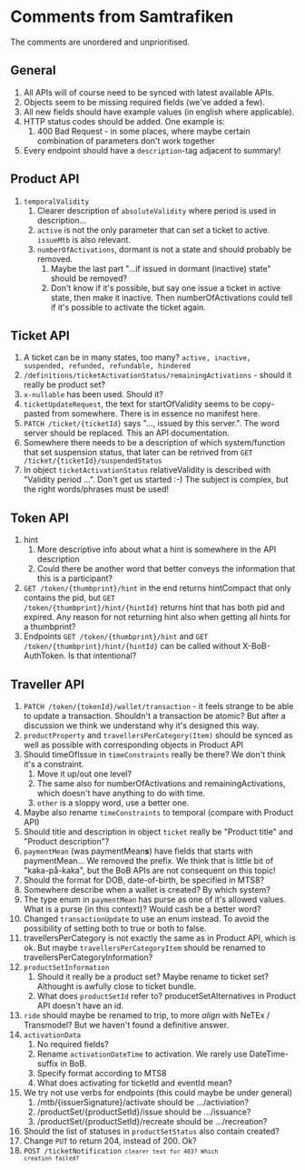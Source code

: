 # Comments from Samtrafiken

The comments are unordered and unprioritised.

## General

1. All APIs will of course need to be synced with latest available APIs.
2. Objects seem to be missing required fields (we've added a few).
3. All new fields should have example values (in english where applicable).
4. HTTP status codes should be added. One example is:
   1. 400 Bad Request - in some places, where maybe certain combination of parameters don't work together
6. Every endpoint should have a <code>description</code>-tag adjacent to summary!

## Product API

1. <code>temporalValidity</code>
   1. Clearer description of <code>absoluteValidity</code> where period is used in description...
   2. <code>active</code> is not the only parameter that can set a ticket to active. <code>issueMtb</code> is also relevant.
   3. <code>numberOfActivations</code>, dormant is not a state and should probably be removed.
      1. Maybe the last part "...if issued in dormant (inactive) state" should be removed?
      2. Don't know if it's possible, but say one issue a ticket in active state, then make it inactive. Then numberOfActivations could tell if it's possible to activate the ticket again.

## Ticket API

1. A ticket can be in many states, too many? <code>active, inactive, suspended, refunded, refundable, hindered</code>
2. <code>/definitions/ticketActivationStatus/remainingActivations</code> - should it really be product set?
3. <code>x-nullable</code> has been used. Should it?
4. <code>ticketUpdateRequest</code>, the text for startOfValidity seems to be copy-pasted from somewhere. There is in essence no manifest here.
5. <code>PATCH /ticket/{ticketId}</code> says "..., issued by this server.". The word server should be replaced. This an API documentation.
6. Somewhere there needs to be a description of which system/function that set suspension status, that later can be retrived from <code>GET /ticket/{ticketId}/suspendedStatus</code>
7. In object <code>ticketActivationStatus</code> relativeValidity is described with "Validity period ...". Don't get us started :-) The subject is complex, but the right words/phrases must be used!

## Token API

1. hint
   1. More descriptive info about what a hint is somewhere in the API description
   2. Could there be another word that better conveys the information that this is a participant?
2. <code>GET /token/{thumbprint}/hint</code> in the end returns hintCompact that only contains the pid, but <code>GET /token/{thumbprint}/hint/{hintId}</code> returns hint that has both pid and expired. Any reason for not returning hint also when getting all hints for a thumbprint?
3. Endpoints <code>GET /token/{thumbprint}/hint</code> and <code>GET /token/{thumbprint}/hint/{hintId}</code> can be called without X-BoB-AuthToken. Is that intentional?
  
## Traveller API

1. <code>PATCH /token/{tokenId}/wallet/transaction</code> - it feels strange to be able to update a transaction. Shouldn't a transaction be atomic? But after a discussion we think we understand why it's designed this way.
2. <code>productProperty</code> and <code>travellersPerCategory(Item)</code> should be synced as well as possible with corresponding objects in Product API
3. Should timeOfIssue in <code>timeConstraints</code> really be there? We don't think it's a constraint.
   1. Move it up/out one level?
   2. The same also for numberOfActivations and remainingActivations, which doesn't have anything to do with time.
   3. <code>other</code> is a sloppy word, use a better one.
4. Maybe also rename <code>timeConstraints</code> to temporal (compare with Product API)  
5. Should title and description in object <code>ticket</code> really be "Product title" and "Product description"?
6. <code>paymentMean</code> (was paymentMean**s**) have fields that starts with paymentMean... We removed the prefix. We think that is little bit of "kaka-på-kaka", but the BoB APIs are not consequent on this topic!
7. Should the format for DOB, date-of-birth, be specified in MTS8?
8. Somewhere describe when a wallet is created? By which system?
9. The type enum in <code>paymentMean</code> has purse as one of it's allowed values. What is a purse (in this context)? Would cash be a better word?
10. Changed <code>transactionUpdate</code> to use an enum instead. To avoid the possibility of setting both to true or both to false.
11. travellersPerCategory is not exactly the same as in Product API, which is ok. But maybe <code>travellersPerCategoryItem</code> should be renamed to travellersPerCategoryInformation?
12. <code>productSetInformation</code>
    1. Should it really be a product set? Maybe rename to ticket set? Althought is awfully close to ticket bundle.
    2. What does <code>productSetId</code> refer to? producetSetAlternatives in Product API doesn't have an id.
13. <code>ride</code> should maybe be renamed to trip, to more *align* with NeTEx / Transmodel? But we haven't found a definitive answer.
14. <code>activationData</code>
    1. No required fields?
    2. Rename <code>activationDateTime</code> to activation. We rarely use DateTime-suffix in BoB.
    3. Specify format according to MTS8 
    4. What does activating for ticketId and eventId mean?
15. We try not use verbs for endpoints (this could maybe be under general)
    1. /mtb/{issuerSignature}/activate should be .../activiation?
    2. /productSet/{productSetId}/issue should be .../issuance?
    3. /productSet/{productSetId}/recreate should be .../recreation?
16. Should the list of statuses in <code>productSetStatus</code> also contain created?
17. Change <code>PUT</code> to return 204, instead of 200. Ok?
18. <code>POST /ticketNotification<code> clearer text for 403? Which creation failed?
